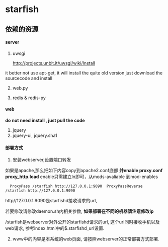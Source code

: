 starfish
========

依赖的资源
----------

#### server ####

1. uwsgi 

   http://projects.unbit.it/uwsgi/wiki/Install
   
it better not use apt-get, it will install the quite old version
just download the sourcecode and install

2. web.py

3. redis & redis-py

#### web #####
**do not need install , just pull the code**
1. jquery
2. jquery-ui, jquery.sha1

#### 部署方式 ####

1. 安装webserver,设置端口转发

如果是apache,那么把如下内容copy到apache2.conf底部
**并enable proxy.conf proxy_http.load**
enable只需建立ln即可，从mods-avaliable 到mod-enables

``	ProxyPass /starfish http://127.0.0.1:9090 
	ProxyPassReverse /starfish http://127.0.0.1:9090``
	
http//127.0.0.1:9090是starfishd接收请求的url,

若要修改请修改daemon.sh内相关参数,
**如果部署在不同的机器请注意修改ip**

/starfish是webserver对外公开的starfishd请求的url,
这个url同时接收手机以及web请求,
参考index.html中的$.starfishd_url设置.

2. www中的内容是本系统的web页面, 请按照webserver的正常部署方式部署.
